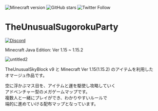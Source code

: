 ![Minecraft version](https://img.shields.io/badge/version-1.15.2-blue.svg)
![GitHub stars](https://img.shields.io/github/stars/TUSB/TheUnusualSugorokuParty.svg?style=social)
![Twitter Follow](https://img.shields.io/twitter/follow/TUSkyBlock.svg?style=social)


# TheUnusualSugorokuParty

[![Discord](https://img.shields.io/badge/Discord-Join%20the%20server!-7289da.svg?logo=Discord&longCache=true&style=for-the-badge)](https://skyblock.jp/dl/discord/)  

Minecraft Java Edition: Ver 1.15 ~ 1.15.2  

![untitled2](https://user-images.githubusercontent.com/12383342/71418205-aacccb80-26ac-11ea-9a16-0486c394358a.png)


TheUnusualSkyBlock v9 と Minecraft Ver 1.15(1.15.2) のアイテムを利用した  
オマージュ作品です。  

空に浮かぶマス目を、アイテムと運を駆使し攻略していく  
アドベンチャー型のメガゲームマップです。  
複数人と一緒にプレイができ、わかりやすいルールで  
端的に進めていける配布マップとなっています。  
